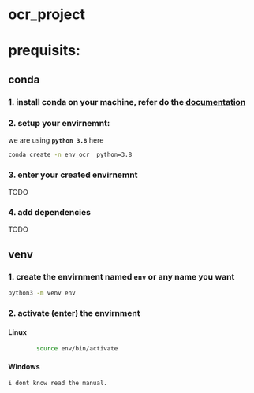 # ocr_project

# prequisits:

## conda

### 1.  install conda on your machine, refer do the [documentation](https://docs.conda.io/projects/conda/en/latest/user-guide/install/index.html)
### 2. setup your envirnemnt:

we are using **`python 3.8`** here
```bash
conda create -n env_ocr  python=3.8 
```
### 3. enter your created envirnemnt
TODO 
### 4. add dependencies

TODO
## venv

### 1. create the envirnment named `env` or any name you want

```bash
python3 -m venv env
```

### 2. activate (enter) the envirnment 

#### Linux

```bash
        source env/bin/activate
```
#### Windows

    i dont know read the manual. 

